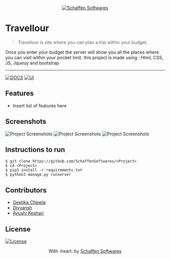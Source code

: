 <p align="center"><a href="https://www.schaffensofts.com" target="_blank"><img src="https://schaffensofts.com/img/logo.png" title="Schaffen Softwares" alt="Schaffen Softwares"></a>
</p>

# Travellour

> <Subtitle>
> Travellour is site where you can plan a trip within your budget.
Once you enter your budget the server will show you all the places where you can visit within your pocket limit.
this project is made using : Html, CSS, JS, Jqueuy and bootstrap

---
[![DOCS](https://img.shields.io/badge/Documentation-see%20docs-green?style=flat-square&logo=appveyor)](INSERT_LINK_FOR_DOCS_HERE) 
  [![UI ](https://img.shields.io/badge/User%20Interface-Link%20to%20UI-orange?style=flat-square&logo=appveyor)](INSERT_UI_LINK_HERE)

## Features
- Insert list of features here

## Screenshots
<img src="" alt="Project Screenshots">
<img src="" alt="Project Screenshots">
<img src="" alt="Project Screenshots">

## Instructions to run
```
$ git clone https://github.com/SchaffenSoftwares/<Project>
$ cd <Project>
$ pip3 install -r requirements.txt
$ python3 manage.py runserver
```

## Contributors
- <a href="https://github.com/<Contributor>">Geetika Chawla</a>
- <a href="https://github.com/<Contributor>">Divyansh</a>
- <a href="https://github.com/<Contributor>">Ayushi Keshari</a>

## License
[![License](http://img.shields.io/:license-mit-blue.svg?style=flat-square)](http://badges.mit-license.org)

<p align="center">
	With :heart: by <a href="https://www.schaffensofts.com" target="_blank">Schaffen Softwares</a>
</p>
